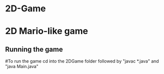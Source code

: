 # 2D-Game
# 2D Mario-like game 
## Running the game
#To run the game cd into the 2DGame folder followed by "javac *.java" and "java Main.java"
